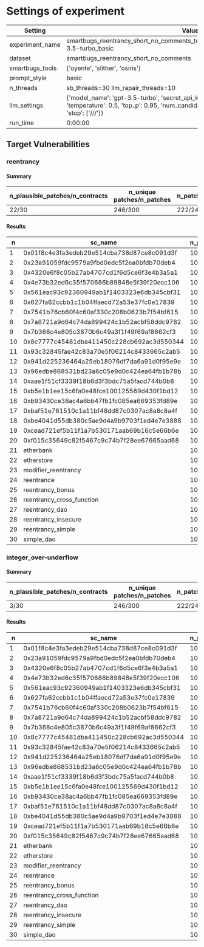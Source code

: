 # Settings of experiment

| Setting | Value |
| --- | --- |
| experiment_name | smartbugs_reentrancy_short_no_comments_tools3_patches10_tmp0.5_topp0.95_gpt-3.5-turbo_basic |
| dataset | smartbugs_reentrancy_short_no_comments |
| smartbugs_tools | ['oyente', 'slither', 'osiris'] |
| prompt_style | basic |
| n_threads | sb_threads=30 llm_rapair_threads=10 |
| llm_settings | {'model_name': 'gpt-3.5-turbo', 'secret_api_key': 'KTH_OPENAI_API_KEY', 'temperature': 0.5, 'top_p': 0.95, 'num_candidate_patches': 10, 'max_time': 3600, 'stop': ['///']} |
| run_time | 0:00:00 |

## Target Vulnerabilities


### reentrancy

#### Summary
| n_plausible_patches/n_contracts | n_unique patches/n_patches | n_patches_compiles/n_unique_patches |
| --- | --- | --- |
| 22/30 | 246/300 | 222/246 |

#### Results
| n | sc_name | n_patches | unique_paches_that_compile | best_patch | compiles | plausible_patch | osiris | oyente | slither |
| --- | --- | --- | --- | --- | --- | --- | --- | --- | --- |
| 1 | 0x01f8c4e3fa3edeb29e514cba738d87ce8c091d3f | 10 | 10/10 | patch_3 | True | True | Fix/Fix | Bug/Fix | Bug/Fix|
| 2 | 0x23a91059fdc9579a9fbd0edc5f2ea0bfdb70deb4 | 10 | 9/9 | patch_6 | True | True | Bug/Fix | Fix/Fix | Bug/Fix|
| 3 | 0x4320e6f8c05b27ab4707cd1f6d5ce6f3e4b3a5a1 | 10 | 9/10 | patch_0 | True | True | Bug/Fix | Fix/Fix | Bug/Fix|
| 4 | 0x4e73b32ed6c35f570686b89848e5f39f20ecc106 | 10 | 9/9 | patch_5 | True | True | Fix/Fix | Bug/Fix | Bug/Fix|
| 5 | 0x561eac93c92360949ab1f1403323e6db345cbf31 | 10 | 8/10 | patch_0 | True | True | Bug/Fix | Bug/Fix | Bug/Fix|
| 6 | 0x627fa62ccbb1c1b04ffaecd72a53e37fc0e17839 | 10 | 10/10 | patch_0 | True | True | Bug/Fix | Fix/Fix | Bug/Fix|
| 7 | 0x7541b76cb60f4c60af330c208b0623b7f54bf615 | 10 | 10/10 | patch_4 | True | False | Bug/Bug | Fix/Fix | Bug/Fix|
| 8 | 0x7a8721a9d64c74da899424c1b52acbf58ddc9782 | 10 | 9/9 | patch_3 | True | True | Bug/Fix | Bug/Fix | Bug/Fix|
| 9 | 0x7b368c4e805c3870b6c49a3f1f49f69af8662cf3 | 10 | 10/10 | patch_2 | True | True | Bug/Fix | Fix/Fix | Bug/Fix|
| 10 | 0x8c7777c45481dba411450c228cb692ac3d550344 | 10 | 6/6 | patch_0 | True | False | Bug/Bug | Fix/Fix | Bug/Fix|
| 11 | 0x93c32845fae42c83a70e5f06214c8433665c2ab5 | 10 | 9/9 | patch_2 | True | True | Bug/Fix | Fix/Fix | Bug/Fix|
| 12 | 0x941d225236464a25eb18076df7da6a91d0f95e9e | 10 | 10/10 | patch_1 | True | False | Bug/Fix | Bug/Fix | Bug/Bug|
| 13 | 0x96edbe868531bd23a6c05e9d0c424ea64fb1b78b | 10 | 9/9 | patch_1 | True | True | Bug/Fix | Fix/Fix | Bug/Fix|
| 14 | 0xaae1f51cf3339f18b6d3f3bdc75a5facd744b0b8 | 10 | 7/10 | patch_0 | True | True | Bug/Fix | Fix/Fix | Bug/Fix|
| 15 | 0xb5e1b1ee15c6fa0e48fce100125569d430f1bd12 | 10 | 9/9 | patch_3 | True | True | Bug/Fix | Bug/Fix | Bug/Fix|
| 16 | 0xb93430ce38ac4a6bb47fb1fc085ea669353fd89e | 10 | 9/10 | patch_0 | True | False | Bug/Bug | Fix/Bug | Bug/Bug|
| 17 | 0xbaf51e761510c1a11bf48dd87c0307ac8a8c8a4f | 10 | 6/6 | patch_0 | True | False | Bug/Bug | Fix/Fix | Bug/Fix|
| 18 | 0xbe4041d55db380c5ae9d4a9b9703f1ed4e7e3888 | 10 | 6/6 | patch_8 | True | True | Fix/Fix | Fix/Fix | Bug/Fix|
| 19 | 0xcead721ef5b11f1a7b530171aab69b16c5e66b6e | 10 | 9/9 | patch_1 | True | True | Bug/Fix | Fix/Fix | Bug/Fix|
| 20 | 0xf015c35649c82f5467c9c74b7f28ee67665aad68 | 10 | 10/10 | patch_2 | True | True | Bug/Fix | Fix/Fix | Bug/Fix|
| 21 | etherbank | 10 | 4/4 | patch_2 | True | True | Bug/Fix | Fix/Fix | Bug/Fix|
| 22 | etherstore | 10 | 4/4 | patch_2 | True | True | Bug/Fix | Fix/Fix | Bug/Fix|
| 23 | modifier_reentrancy | 10 | 6/6 | patch_0 | True | True | Fix/Fix | Fix/Fix | Fix/Fix|
| 24 | reentrance | 10 | 9/9 | patch_1 | True | True | Bug/Fix | Fix/Fix | Bug/Fix|
| 25 | reentrancy_bonus | 10 | 4/8 | patch_5 | True | True | Bug/Fix | Fix/Fix | Bug/Fix|
| 26 | reentrancy_cross_function | 10 | 3/3 | patch_0 | True | False | Bug/Bug | Fix/Fix | Bug/Fix|
| 27 | reentrancy_dao | 10 | 2/6 | patch_1 | True | False | Bug/Bug | Fix/Fix | Bug/Fix|
| 28 | reentrancy_insecure | 10 | 0/9 | patch_0 | False | False | Bug/Bug | Fix/Bug | Bug/Bug|
| 29 | reentrancy_simple | 10 | 8/8 | patch_1 | True | True | Bug/Fix | Fix/Fix | Bug/Fix|
| 30 | simple_dao | 10 | 8/8 | patch_0 | True | True | Bug/Fix | Fix/Fix | Bug/Fix|

### integer_over-underflow

#### Summary
| n_plausible_patches/n_contracts | n_unique patches/n_patches | n_patches_compiles/n_unique_patches |
| --- | --- | --- |
| 3/30 | 246/300 | 222/246 |

#### Results
| n | sc_name | n_patches | unique_paches_that_compile | best_patch | compiles | plausible_patch | osiris | oyente | slither |
| --- | --- | --- | --- | --- | --- | --- | --- | --- | --- |
| 1 | 0x01f8c4e3fa3edeb29e514cba738d87ce8c091d3f | 10 | 10/10 | patch_0 | True | False | Bug/Bug | Fix/Fix | Fix/Fix|
| 2 | 0x23a91059fdc9579a9fbd0edc5f2ea0bfdb70deb4 | 10 | 9/9 | patch_0 | True | False | Bug/Bug | Fix/Fix | Fix/Fix|
| 3 | 0x4320e6f8c05b27ab4707cd1f6d5ce6f3e4b3a5a1 | 10 | 9/10 | patch_0 | True | False | Bug/Bug | Fix/Fix | Fix/Fix|
| 4 | 0x4e73b32ed6c35f570686b89848e5f39f20ecc106 | 10 | 9/9 | patch_0 | True | False | Bug/Bug | Fix/Fix | Fix/Fix|
| 5 | 0x561eac93c92360949ab1f1403323e6db345cbf31 | 10 | 8/10 | patch_0 | True | False | Bug/Bug | Fix/Fix | Fix/Fix|
| 6 | 0x627fa62ccbb1c1b04ffaecd72a53e37fc0e17839 | 10 | 10/10 | patch_0 | True | False | Bug/Bug | Fix/Fix | Fix/Fix|
| 7 | 0x7541b76cb60f4c60af330c208b0623b7f54bf615 | 10 | 10/10 | patch_0 | True | False | Bug/Bug | Fix/Fix | Fix/Fix|
| 8 | 0x7a8721a9d64c74da899424c1b52acbf58ddc9782 | 10 | 9/9 | patch_0 | True | False | Bug/Bug | Fix/Fix | Fix/Fix|
| 9 | 0x7b368c4e805c3870b6c49a3f1f49f69af8662cf3 | 10 | 10/10 | patch_0 | True | False | Bug/Bug | Fix/Fix | Fix/Fix|
| 10 | 0x8c7777c45481dba411450c228cb692ac3d550344 | 10 | 6/6 | patch_0 | True | False | Bug/Bug | Fix/Fix | Fix/Fix|
| 11 | 0x93c32845fae42c83a70e5f06214c8433665c2ab5 | 10 | 9/9 | patch_0 | True | False | Bug/Bug | Fix/Fix | Fix/Fix|
| 12 | 0x941d225236464a25eb18076df7da6a91d0f95e9e | 10 | 10/10 | patch_0 | True | False | Bug/Bug | Fix/Fix | Fix/Fix|
| 13 | 0x96edbe868531bd23a6c05e9d0c424ea64fb1b78b | 10 | 9/9 | patch_6 | True | True | Bug/Fix | Fix/Fix | Fix/Fix|
| 14 | 0xaae1f51cf3339f18b6d3f3bdc75a5facd744b0b8 | 10 | 7/10 | patch_0 | True | False | Bug/Bug | Fix/Fix | Fix/Fix|
| 15 | 0xb5e1b1ee15c6fa0e48fce100125569d430f1bd12 | 10 | 9/9 | patch_0 | True | False | Bug/Bug | Fix/Fix | Fix/Fix|
| 16 | 0xb93430ce38ac4a6bb47fb1fc085ea669353fd89e | 10 | 9/10 | patch_0 | True | False | Bug/Bug | Fix/Fix | Fix/Fix|
| 17 | 0xbaf51e761510c1a11bf48dd87c0307ac8a8c8a4f | 10 | 6/6 | patch_0 | True | False | Bug/Bug | Fix/Fix | Fix/Fix|
| 18 | 0xbe4041d55db380c5ae9d4a9b9703f1ed4e7e3888 | 10 | 6/6 | patch_0 | True | False | Bug/Bug | Fix/Fix | Fix/Fix|
| 19 | 0xcead721ef5b11f1a7b530171aab69b16c5e66b6e | 10 | 9/9 | patch_0 | True | False | Bug/Bug | Fix/Fix | Fix/Fix|
| 20 | 0xf015c35649c82f5467c9c74b7f28ee67665aad68 | 10 | 10/10 | patch_0 | True | False | Bug/Bug | Fix/Fix | Fix/Fix|
| 21 | etherbank | 10 | 4/4 | patch_0 | True | False | Fix/Bug | Fix/Fix | Fix/Fix|
| 22 | etherstore | 10 | 4/4 | patch_0 | True | False | Bug/Bug | Fix/Fix | Fix/Fix|
| 23 | modifier_reentrancy | 10 | 6/6 | patch_0 | True | True | Fix/Fix | Fix/Fix | Fix/Fix|
| 24 | reentrance | 10 | 9/9 | patch_0 | True | False | Bug/Bug | Fix/Fix | Fix/Fix|
| 25 | reentrancy_bonus | 10 | 4/8 | patch_5 | True | True | Bug/Fix | Fix/Fix | Fix/Fix|
| 26 | reentrancy_cross_function | 10 | 3/3 | patch_0 | True | False | Bug/Bug | Fix/Fix | Fix/Fix|
| 27 | reentrancy_dao | 10 | 2/6 | patch_1 | True | False | Bug/Bug | Fix/Fix | Fix/Fix|
| 28 | reentrancy_insecure | 10 | 0/9 | patch_0 | False | False | Fix/Bug | Fix/Bug | Fix/Bug|
| 29 | reentrancy_simple | 10 | 8/8 | patch_0 | True | False | Bug/Bug | Fix/Fix | Fix/Fix|
| 30 | simple_dao | 10 | 8/8 | patch_0 | True | False | Bug/Bug | Fix/Fix | Fix/Fix|

